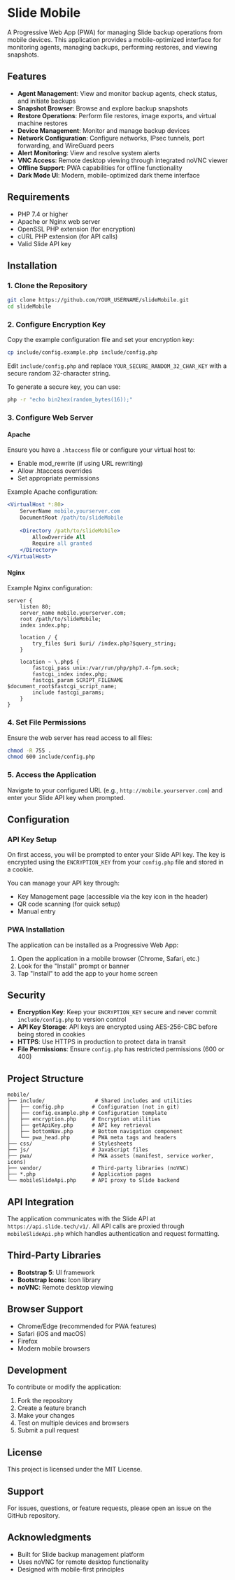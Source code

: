 # Slide Mobile

A Progressive Web App (PWA) for managing Slide backup operations from mobile devices. This application provides a mobile-optimized interface for monitoring agents, managing backups, performing restores, and viewing snapshots.

## Features

- **Agent Management**: View and monitor backup agents, check status, and initiate backups
- **Snapshot Browser**: Browse and explore backup snapshots
- **Restore Operations**: Perform file restores, image exports, and virtual machine restores
- **Device Management**: Monitor and manage backup devices
- **Network Configuration**: Configure networks, IPsec tunnels, port forwarding, and WireGuard peers
- **Alert Monitoring**: View and resolve system alerts
- **VNC Access**: Remote desktop viewing through integrated noVNC viewer
- **Offline Support**: PWA capabilities for offline functionality
- **Dark Mode UI**: Modern, mobile-optimized dark theme interface

## Requirements

- PHP 7.4 or higher
- Apache or Nginx web server
- OpenSSL PHP extension (for encryption)
- cURL PHP extension (for API calls)
- Valid Slide API key

## Installation

### 1. Clone the Repository

```bash
git clone https://github.com/YOUR_USERNAME/slideMobile.git
cd slideMobile
```

### 2. Configure Encryption Key

Copy the example configuration file and set your encryption key:

```bash
cp include/config.example.php include/config.php
```

Edit `include/config.php` and replace `YOUR_SECURE_RANDOM_32_CHAR_KEY` with a secure random 32-character string.

To generate a secure key, you can use:

```bash
php -r "echo bin2hex(random_bytes(16));"
```

### 3. Configure Web Server

#### Apache

Ensure you have a `.htaccess` file or configure your virtual host to:
- Enable mod_rewrite (if using URL rewriting)
- Allow .htaccess overrides
- Set appropriate permissions

Example Apache configuration:

```apache
<VirtualHost *:80>
    ServerName mobile.yourserver.com
    DocumentRoot /path/to/slideMobile
    
    <Directory /path/to/slideMobile>
        AllowOverride All
        Require all granted
    </Directory>
</VirtualHost>
```

#### Nginx

Example Nginx configuration:

```nginx
server {
    listen 80;
    server_name mobile.yourserver.com;
    root /path/to/slideMobile;
    index index.php;

    location / {
        try_files $uri $uri/ /index.php?$query_string;
    }

    location ~ \.php$ {
        fastcgi_pass unix:/var/run/php/php7.4-fpm.sock;
        fastcgi_index index.php;
        fastcgi_param SCRIPT_FILENAME $document_root$fastcgi_script_name;
        include fastcgi_params;
    }
}
```

### 4. Set File Permissions

Ensure the web server has read access to all files:

```bash
chmod -R 755 .
chmod 600 include/config.php
```

### 5. Access the Application

Navigate to your configured URL (e.g., `http://mobile.yourserver.com`) and enter your Slide API key when prompted.

## Configuration

### API Key Setup

On first access, you will be prompted to enter your Slide API key. The key is encrypted using the `ENCRYPTION_KEY` from your `config.php` file and stored in a cookie.

You can manage your API key through:
- Key Management page (accessible via the key icon in the header)
- QR code scanning (for quick setup)
- Manual entry

### PWA Installation

The application can be installed as a Progressive Web App:

1. Open the application in a mobile browser (Chrome, Safari, etc.)
2. Look for the "Install" prompt or banner
3. Tap "Install" to add the app to your home screen

## Security

- **Encryption Key**: Keep your `ENCRYPTION_KEY` secure and never commit `include/config.php` to version control
- **API Key Storage**: API keys are encrypted using AES-256-CBC before being stored in cookies
- **HTTPS**: Use HTTPS in production to protect data in transit
- **File Permissions**: Ensure `config.php` has restricted permissions (600 or 400)

## Project Structure

```
mobile/
├── include/                # Shared includes and utilities
│   ├── config.php         # Configuration (not in git)
│   ├── config.example.php # Configuration template
│   ├── encryption.php     # Encryption utilities
│   ├── getApiKey.php      # API key retrieval
│   ├── bottomNav.php      # Bottom navigation component
│   └── pwa_head.php       # PWA meta tags and headers
├── css/                   # Stylesheets
├── js/                    # JavaScript files
├── pwa/                   # PWA assets (manifest, service worker, icons)
├── vendor/                # Third-party libraries (noVNC)
├── *.php                  # Application pages
└── mobileSlideApi.php     # API proxy to Slide backend
```

## API Integration

The application communicates with the Slide API at `https://api.slide.tech/v1/`. All API calls are proxied through `mobileSlideApi.php` which handles authentication and request formatting.

## Third-Party Libraries

- **Bootstrap 5**: UI framework
- **Bootstrap Icons**: Icon library
- **noVNC**: Remote desktop viewing

## Browser Support

- Chrome/Edge (recommended for PWA features)
- Safari (iOS and macOS)
- Firefox
- Modern mobile browsers

## Development

To contribute or modify the application:

1. Fork the repository
2. Create a feature branch
3. Make your changes
4. Test on multiple devices and browsers
5. Submit a pull request

## License

This project is licensed under the MIT License.

## Support

For issues, questions, or feature requests, please open an issue on the GitHub repository.

## Acknowledgments

- Built for Slide backup management platform
- Uses noVNC for remote desktop functionality
- Designed with mobile-first principles

